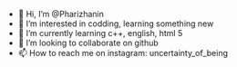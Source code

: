 - 👋 Hi, I’m @Pharizhanin
- 👀 I’m interested in codding, learning something new
- 🌱 I’m currently learning c++, english, html 5
- 💞️ I’m looking to collaborate on github
- 📫 How to reach me on instagram: uncertainty_of_being

<!---
Pharizhanin/Pharizhanin is a ✨ special ✨ repository because its `README.md` (this file) appears on your GitHub profile.
You can click the Preview link to take a look at your changes.
--->
